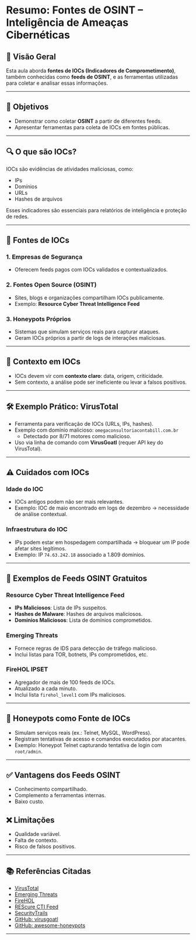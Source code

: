 
# Resumo: Fontes de OSINT – Inteligência de Ameaças Cibernéticas

## 📌 Visão Geral
Esta aula aborda **fontes de IOCs (Indicadores de Comprometimento)**, também conhecidas como **feeds de OSINT**, e as ferramentas utilizadas para coletar e analisar essas informações.

---

## 🎯 Objetivos
- Demonstrar como coletar **OSINT** a partir de diferentes feeds.
- Apresentar ferramentas para coleta de IOCs em fontes públicas.

---

## 🔍 O que são IOCs?
IOCs são evidências de atividades maliciosas, como:
- IPs
- Domínios
- URLs
- Hashes de arquivos

Esses indicadores são essenciais para relatórios de inteligência e proteção de redes.

---

## 📂 Fontes de IOCs

### 1. Empresas de Segurança
- Oferecem feeds pagos com IOCs validados e contextualizados.

### 2. Fontes Open Source (OSINT)
- Sites, blogs e organizações compartilham IOCs publicamente.
- Exemplo: **Resource Cyber Threat Intelligence Feed**

### 3. Honeypots Próprios
- Sistemas que simulam serviços reais para capturar ataques.
- Geram IOCs próprios a partir de logs de interações maliciosas.

---

## 🧠 Contexto em IOCs
- IOCs devem vir com **contexto claro**: data, origem, criticidade.
- Sem contexto, a análise pode ser ineficiente ou levar a falsos positivos.

---

## 🛠️ Exemplo Prático: VirusTotal
- Ferramenta para verificação de IOCs (URLs, IPs, hashes).
- Exemplo com domínio malicioso: `omegaconsultoriacontabill.com.br`
  - Detectado por 8/71 motores como malicioso.
- Uso via linha de comando com **VirusGoatl** (requer API key do VirusTotal).

---

## ⚠️ Cuidados com IOCs

### Idade do IOC
- IOCs antigos podem não ser mais relevantes.
- Exemplo: IOC de maio encontrado em logs de dezembro → necessidade de análise contextual.

### Infraestrutura do IOC
- IPs podem estar em hospedagem compartilhada → bloquear um IP pode afetar sites legítimos.
- Exemplo: IP `74.63.242.18` associado a 1.809 domínios.

---

## 📡 Exemplos de Feeds OSINT Gratuitos

### Resource Cyber Threat Intelligence Feed
- **IPs Maliciosos**: Lista de IPs suspeitos.
- **Hashes de Malware**: Hashes de arquivos maliciosos.
- **Domínios Maliciosos**: Lista de domínios comprometidos.

### Emerging Threats
- Fornece regras de IDS para detecção de tráfego malicioso.
- Inclui listas para TOR, botnets, IPs comprometidos, etc.

### FireHOL IPSET
- Agregador de mais de 100 feeds de IOCs.
- Atualizado a cada minuto.
- Inclui lista `firehol_level1` com IPs maliciosos.

---

## 🍯 Honeypots como Fonte de IOCs
- Simulam serviços reais (ex.: Telnet, MySQL, WordPress).
- Registram tentativas de acesso e comandos executados por atacantes.
- Exemplo: Honeypot Telnet capturando tentativa de login com `root/admin`.

---

## ✅ Vantagens dos Feeds OSINT
- Conhecimento compartilhado.
- Complemento a ferramentas internas.
- Baixo custo.

## ❌ Limitações
- Qualidade variável.
- Falta de contexto.
- Risco de falsos positivos.

---

## 📚 Referências Citadas
- [VirusTotal](https://www.virustotal.com/)
- [Emerging Threats](https://rules.emergingthreats.net/)
- [FireHOL](https://iplists.firehol.org/)
- [REScure CTI Feed](https://rescure.fruxlabs.com/)
- [SecurityTrails](https://securitytrails.com/)
- [GitHub: virusgoatl](https://github.com/moldabekov/virusgoatl)
- [GitHub: awesome-honeypots](https://github.com/paralax/awesome-honeypots)

---
